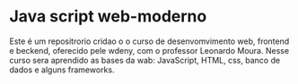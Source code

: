 # Java script web-moderno
Este é um repositrorio cridao o o curso de desenvomvimento web, frontend e beckend, oferecido pele wdeny, com o professor Leonardo Moura.
Nesse curso sera aprendido as bases da wab: JavaScript, HTML, css, banco de dados e alguns frameworks.
